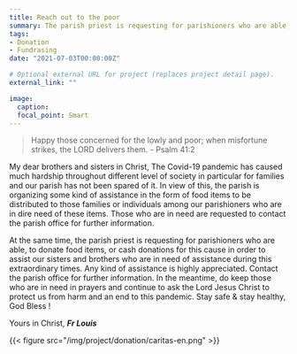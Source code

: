```yaml
---
title: Reach out to the poor
summary: The parish priest is requesting for parishioners who are able, to donate  food items, or cash donations for this cause in order to assist our sisters and brothers who are in need of assistance during this extraordinary times.
tags:
- Donation
- Fundrasing
date: "2021-07-03T00:00:00Z"

# Optional external URL for project (replaces project detail page).
external_link: ""

image:
  caption:
  focal_point: Smart
---
```

> Happy those concerned for the lowly and poor; when misfortune strikes, the LORD delivers them. - Psalm 41:2

My dear brothers and sisters in Christ, The Covid-19 pandemic has caused much hardship throughout different level of society  in particular for families and our parish has not been spared of it. In view of this, the parish is organizing some kind of assistance in the form of food items to be distributed to those families or individuals among our parishioners who are in dire need of these items. Those who are in need are requested to contact the parish office for further information.

At the same time, the parish priest is requesting for parishioners who are able, to donate  food items, or cash donations for this cause in order to assist our sisters and brothers who are in need of assistance during this extraordinary times. Any kind of assistance is  highly appreciated. Contact the parish office for further information. In the meantime, do keep those who are in need in prayers and continue to ask the Lord Jesus Christ to protect us from harm and an end to this pandemic. Stay safe & stay healthy, God Bless !

Yours in Christ,
***Fr Louis***

{{< figure src="/img/project/donation/caritas-en.png" >}}
